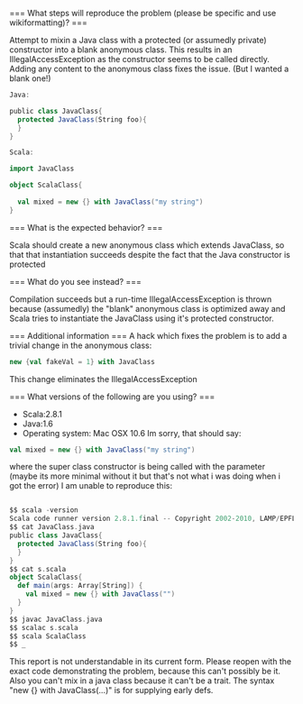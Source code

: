 === What steps will reproduce the problem (please be specific and use wikiformatting)? ===

Attempt to mixin a Java class with a protected (or assumedly private) constructor into a blank anonymous class. This results in an IllegalAccessException as the constructor seems to be called directly. Adding any content to the anonymous class fixes the issue. (But I wanted a blank one!)


```scala
Java:

public class JavaClass{
  protected JavaClass(String foo){
  }
}

Scala:

import JavaClass

object ScalaClass{
  
  val mixed = new {} with JavaClass("my string")
}

```

=== What is the expected behavior? ===

Scala should create a new anonymous class which extends JavaClass, so that that instantiation succeeds despite the fact that the Java constructor is protected

=== What do you see instead? ===

Compilation succeeds but a run-time IllegalAccessException is thrown because (assumedly) the "blank" anonymous class is optimized away and Scala tries to instantiate the JavaClass using it's protected constructor.

=== Additional information ===
A hack which fixes the problem is to add a trivial change in the anonymous class:

```scala
new {val fakeVal = 1} with JavaClass
```

This change eliminates the IllegalAccessException

=== What versions of the following are you using? ===
  - Scala:2.8.1
  - Java:1.6
  - Operating system: Mac OSX 10.6
Im sorry, that should say:
```scala
val mixed = new {} with JavaClass("my string")
```

where the super class constructor is being called with the parameter (maybe its more minimal without it but that's not what i was doing when i got the error)
I am unable to reproduce this:

```scala

```
```scala
$$ scala -version
Scala code runner version 2.8.1.final -- Copyright 2002-2010, LAMP/EPFL
$$ cat JavaClass.java 
public class JavaClass{
  protected JavaClass(String foo){
  }
}
$$ cat s.scala 
object ScalaClass{
  def main(args: Array[String]) {
    val mixed = new {} with JavaClass("")
  }
}
$$ javac JavaClass.java 
$$ scalac s.scala
$$ scala ScalaClass
$$ _
```
This report is not understandable in its current form.  Please reopen with the exact code demonstrating the problem, because this can't possibly be it.  Also you can't mix in a java class because it can't be a trait.  The syntax "new {} with JavaClass(...)" is for supplying early defs.
